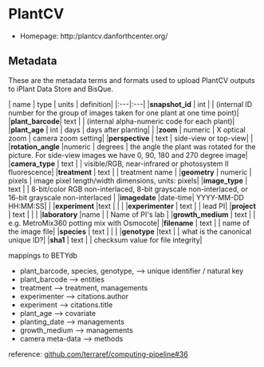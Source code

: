 # PlantCV

* Homepage: http:/plantcv.danforthcenter.org/

## Metadata

These are the metadata terms and formats used to upload PlantCV outputs to iPlant Data Store and BisQue.

| name | type | units | definition| 
|:---|:---|
|**snapshot_id** | int | | (internal ID number for the group of images taken for one plant at one time point)|
|**plant_barcode**| text | | (internal alpha-numeric code for each plant)|
|**plant_age** | int | days | days after planting| | 
|**zoom** | numeric | X optical zoom | camera zoom setting|
|**perspective** | text | side-view or top-view| | 
|**rotation_angle** |numeric | degrees | the angle the plant was rotated for the picture. For side-view images we have 0, 90, 180 and 270 degree image|
|**camera_type** | text | | visible/RGB, near-infrared or photosystem II fluorescence|
|**treatment** | text | | treatment name |
|**geometry** | numeric | pixels | image pixel length/width dimensions, units: pixels|
|**image_type** | text | | 8-bit/color RGB non-interlaced, 8-bit grayscale non-interlaced, or 16-bit grayscale non-interlaced |
|**imagedate** |date-time| YYYY-MM-DD HH:MM:SS| | 
|**experiment** |text | | |
|**experimenter** | text | | lead PI|
|**project** | text | | |
|**laboratory** |name | | Name of PI's lab |
|**growth_medium** | text | | e.g. MetroMix360 potting mix with Osmocote|
|**filename** | text | | name of the image file|
|**species** | text | | |
|**genotype** |text | | what is the canonical unique ID?| 
|**sha1** | text | | checksum value for file integrity|

mappings to BETYdb 

* plant_barcode, species, genotype, --> unique identifier / natural key
* plant_barcode --> entities
* treatment --> treatment, managements
* experimenter --> citations.author
* experiment --> citations.title
* plant_age --> covariate
* planting_date --> managements
* growth_medium --> managements
* camera meta-data --> methods




reference: [github.com/terraref/computing-pipeline#36](https://github.com/terraref/computing-pipeline/issues/36)